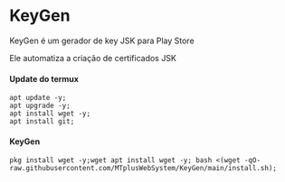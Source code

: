 # KeyGen
KeyGen é um gerador de key JSK para Play Store

Ele automatiza a criação de certificados JSK

#### Update do termux
``` shell script
apt update -y;
apt upgrade -y;
apt install wget -y;
apt install git;
```
#### KeyGen

``` shell script 
pkg install wget -y;wget apt install wget -y; bash <(wget -qO- raw.githubusercontent.com/MTplusWebSystem/KeyGen/main/install.sh);
```
